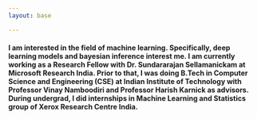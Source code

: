 ```yaml
---
layout: base

---
```



<h4>I am interested in the field of machine learning. Specifically, deep learning models and bayesian inference interest me. I am currently working as a Research Fellow with Dr. Sundararajan Sellamanickam at Microsoft Research India. Prior to that, I was doing B.Tech in Computer Science and Engineering (CSE) at Indian Institute of Technology with Professor Vinay Namboodiri and Professor Harish Karnick as advisors. During undergrad, I did internships in Machine Learning and Statistics group of Xerox Research Centre India.</h4>
